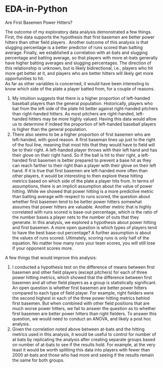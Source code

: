 # EDA-in-Python
Are First Basemen Power Hitters?


The outcome of my exploratory data analysis demonstrated a few things.  First, the data supports the hypothesis that first basemen are better power hitters than other field players .  Another outcome of this analysis is that slugging percentage is a better predictor of runs scored than batting average.  Finally, we established a correlation with at-bats and slugging percentage and batting average, so that players with more at-bats generally have higher batting averages and slugging percentages.  The direction of this relationship is unknown, but is likely bidirectional, i.e., players who hit more get better at it, and players who are better hitters will likely get more opportunities to hit.  
As far as other variables is concerned, it would have been interesting to know which side of the plate a player batted from, for a couple of reasons.   
1.	My intuition suggests that there is a higher proportion of left-handed baseball players than the general population.  Historically, players who bat from the left side of the plate hit better against right-handed pitchers than right-handed hitters.  As most pitchers are right-handed, left-handed hitters may be more highly valued.  Having this data would allow us to determine if indeed the proportion of left-handed baseball players is higher than the general population.
2.	There also seems to be a higher proportion of first basemen who are left-handed, with good reason.  A first baseman lines up just to the right of the foul line, meaning that most hits that they would have to field will be to their right.  A left-handed player throws with their left hand and has their glove on their right hand.  So if the ball is hit to their right, a left-handed first basemen is better prepared to prevent a base hit as they can reach farther to their right than a player with their glove on their left hand.  If it is true that first basemen are left-handed more often than other players, it would be interesting to then explore these hitting metrics based on which side of the plate a player hits from.
In terms of assumptions, there is an implicit assumption about the value of power hitting.  While we showed that power hitting is a more predictive metric than batting average with respect to runs scored, the question about whether first basemen tend to be better power hitters somewhat assumes that power hitters are valuable.  Another metric that is highly correlated with runs scored is base-out percentage, which is the ratio of the number bases a player nets to the number of outs that they generate.  In this analysis, we explored a hypothesis about power hitting and first basemen.  A more open question is which types of players tend to have the best base-out percentage?  A further assumption is about the values of runs scored.  Ultimately, scoring runs is only half of the equation.  No matter how many runs your team scores, you will still lose if your opponent scores more.  

A few things that would improve this analysis:
1.	I conducted a hypothesis test on the difference of means between first basemen and other field players (except pitchers) for each of three power hitting metrics, which showed that the difference between first basemen and all other field players as a group is statistically significant.  An open question is whether first basemen are better power hitters compared to each type of field player.  For example, right fielders were the second highest in each of the three power hitting metrics behind first basemen.  But when combined with other field positions that are much worse power hitters, we fail to answer the question as to whether first basemen are better power hitters than right fielders.  To answer this question, we would need to conduct an ANOVA, and likely a post hoc analysis.
2.	Given the correlation noted above between at-bats and the hitting metrics used in this analysis, it would be useful to control for number of at bats by replicating the analysis after creating separate groups based on number of at-bats to see if the results hold.  For example, at the very least it would be worth splitting this data into players with fewer than 2000 at-bats and those who had more and seeing if the results remain the same for both groups.

